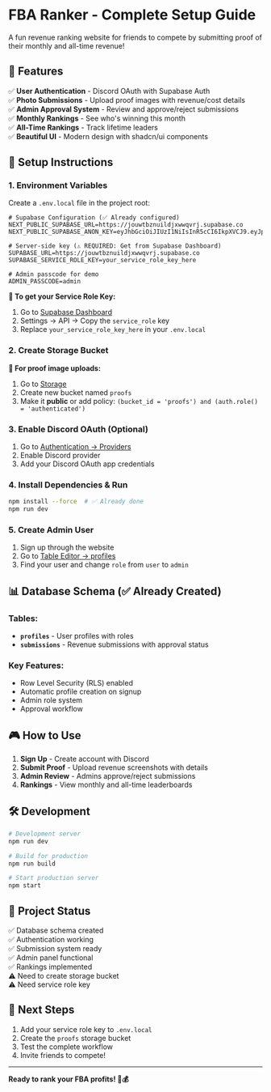 # FBA Ranker - Complete Setup Guide

A fun revenue ranking website for friends to compete by submitting proof of their monthly and all-time revenue!

## 🎯 Features

✅ **User Authentication** - Discord OAuth with Supabase Auth  
✅ **Photo Submissions** - Upload proof images with revenue/cost details  
✅ **Admin Approval System** - Review and approve/reject submissions  
✅ **Monthly Rankings** - See who's winning this month  
✅ **All-Time Rankings** - Track lifetime leaders  
✅ **Beautiful UI** - Modern design with shadcn/ui components  

## 🚀 Setup Instructions

### 1. Environment Variables

Create a `.env.local` file in the project root:

```env
# Supabase Configuration (✅ Already configured)
NEXT_PUBLIC_SUPABASE_URL=https://jouwtbznuildjxwwqvrj.supabase.co
NEXT_PUBLIC_SUPABASE_ANON_KEY=eyJhbGciOiJIUzI1NiIsInR5cCI6IkpXVCJ9.eyJpc3MiOiJzdXBhYmFzZSIsInJlZiI6ImpvdXd0YnpudWlsZGp4d3dxdnJqIiwicm9sZSI6ImFub24iLCJpYXQiOjE3NTQ2MjQzMTEsImV4cCI6MjA3MDIwMDMxMX0.6YYAKRYHCYLYqDCbB1r7HbobGJXumkaQZIL__uYiDms

# Server-side key (⚠️ REQUIRED: Get from Supabase Dashboard)
SUPABASE_URL=https://jouwtbznuildjxwwqvrj.supabase.co
SUPABASE_SERVICE_ROLE_KEY=your_service_role_key_here

# Admin passcode for demo
ADMIN_PASSCODE=admin
```

**🔑 To get your Service Role Key:**
1. Go to [Supabase Dashboard](https://supabase.com/dashboard/project/jouwtbznuildjxwwqvrj)
2. Settings → API → Copy the `service_role` key
3. Replace `your_service_role_key_here` in your `.env.local`

### 2. Create Storage Bucket

**📸 For proof image uploads:**
1. Go to [Storage](https://supabase.com/dashboard/project/jouwtbznuildjxwwqvrj/storage/buckets)
2. Create new bucket named `proofs`
3. Make it **public** or add policy: `(bucket_id = 'proofs') and (auth.role() = 'authenticated')`

### 3. Enable Discord OAuth (Optional)

1. Go to [Authentication → Providers](https://supabase.com/dashboard/project/jouwtbznuildjxwwqvrj/auth/providers)
2. Enable Discord provider
3. Add your Discord OAuth app credentials

### 4. Install Dependencies & Run

```bash
npm install --force  # ✅ Already done
npm run dev
```

### 5. Create Admin User

1. Sign up through the website
2. Go to [Table Editor → profiles](https://supabase.com/dashboard/project/jouwtbznuildjxwwqvrj/editor/profiles)
3. Find your user and change `role` from `user` to `admin`

## 📊 Database Schema (✅ Already Created)

### Tables:
- **`profiles`** - User profiles with roles
- **`submissions`** - Revenue submissions with approval status

### Key Features:
- Row Level Security (RLS) enabled
- Automatic profile creation on signup
- Admin role system
- Approval workflow

## 🎮 How to Use

1. **Sign Up** - Create account with Discord
2. **Submit Proof** - Upload revenue screenshots with details
3. **Admin Review** - Admins approve/reject submissions
4. **Rankings** - View monthly and all-time leaderboards

## 🛠️ Development

```bash
# Development server
npm run dev

# Build for production
npm run build

# Start production server
npm start
```

## 📝 Project Status

✅ Database schema created  
✅ Authentication working  
✅ Submission system ready  
✅ Admin panel functional  
✅ Rankings implemented  
⚠️ Need to create storage bucket  
⚠️ Need service role key  

## 🎯 Next Steps

1. Add your service role key to `.env.local`
2. Create the `proofs` storage bucket
3. Test the complete workflow
4. Invite friends to compete!

---

**Ready to rank your FBA profits! 🚀💰**
